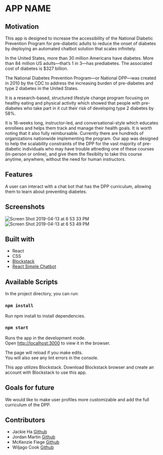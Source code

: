 # APP NAME

## Motivation
This app is designed to increase the accessibility of the National Diabetic Prevention Program for pre-diabetic adults to reduce the onset of diabetes by deploying an automated chatbot solution that scales infinitely.

In the United States, more than 30 million Americans have diabetes. More than 84 million US adults—that’s 1 in 3—has prediabetes. The associated cost of diabetes is $327 billion. 

The National Diabetes Prevention Program—or National DPP—was created in 2010 by the CDC to address the increasing burden of pre-diabetes and type 2 diabetes in the United States.

It is a research-based, structured lifestyle change program focusing on healthy eating and physical activity which showed that people with pre-diabetes who take part in it cut their risk of developing type 2 diabetes by 58%.

It is 16-weeks long, instructor-led, and conversational-style which educates enrollees and helps them track and manage their health goals. It is worth noting that it also fully reimbursable. Currently there are hundreds of organizations nationwide implementing the program. Our app was designed to help the scalability constraints of the DPP for the vast majority of pre-diabetic individuals who may have trouble attneding one of these courses (in-person or online), and give them the flexiblity to take this course anytime, anywhere, without the need for human instructors. 

## Features
A user can interact with a chat bot that has the DPP curriculum, allowing them to learn about preventing diabetes.

## Screenshots
![Screen Shot 2019-04-13 at 6 53 33 PM](https://user-images.githubusercontent.com/42298251/56086113-c85b4d00-5e1d-11e9-9931-de10d40c7936.png)
![Screen Shot 2019-04-13 at 6 53 49 PM](https://user-images.githubusercontent.com/42298251/56086115-cbeed400-5e1d-11e9-90bb-2debc5c52ca8.png)

## Built with

- React
- CSS
- [Blockstack](https://blockstack.org/)
- [React Simple Chatbot](https://www.npmjs.com/package/react-simple-chatbot)

## Available Scripts

In the project directory, you can run:

### `npm install`
Run npm install to install dependencies. 

### `npm start`

Runs the app in the development mode.<br>
Open [http://localhost:3000](http://localhost:3000) to view it in the browser.

The page will reload if you make edits.<br>
You will also see any lint errors in the console.

This app utilizes Blockstack. Download Blockstack browser and create an account with Blockstack to use this app.

## Goals for future
We would like to make user profiles more customizable and add the full curriculum of the DPP. 

## Contributors 
- Jackie Ha [Github](https://github.com/jkhaha)
- Jordan Martin [Github](https://github.com/jordanmmartin)
- McKenzie Fiege [Github](https://github.com/mckenziefiege)
- Wiljago Cook [Github](https://github.com/reduviidae)
